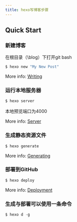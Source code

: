 ```yaml
---
title: hexo写博客步骤
---
```

## Quick Start

### 新建博客

在根目录（\blog）下打开git bash

``` bash
$ hexo new "My New Post"
```

More info: [Writing](https://hexo.io/docs/writing.html)

### 运行本地服务器

``` bash
$ hexo server
```

本地预览端口为4000

More info: [Server](https://hexo.io/docs/server.html)

### 生成静态资源文件

``` bash
$ hexo generate
```

More info: [Generating](https://hexo.io/docs/generating.html)

### 部署到GitHub

``` bash
$ hexo deploy
```

More info: [Deployment](https://hexo.io/docs/deployment.html)

### 生成与部署可以使用一条命令

```java
$ hexo d -g
```

